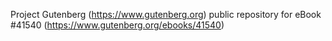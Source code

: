 Project Gutenberg (https://www.gutenberg.org) public repository for eBook #41540 (https://www.gutenberg.org/ebooks/41540)
